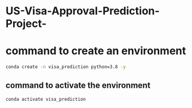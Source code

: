 # US-Visa-Approval-Prediction-Project-

# command to create an environment 

```bash 
conda create -n visa_prediction python=3.8 -y
```

## command to activate the environment

```bash 
conda activate visa_prediction 
```

